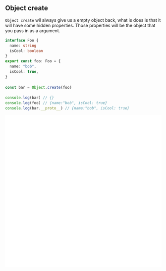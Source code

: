 ## Object create

`Object create` wil always give us a empty object back, what is does is that it will have some hidden properties. Those properties will be the object that you pass in as a argument.

```ts
interface Foo {
  name: string
  isCool: boolean
}
export const foo: Foo = {
  name: "bob",
  isCool: true,
}

const bar = Object.create(foo)

console.log(bar) // {}
console.log(foo) // {name:"bob", isCool: true}
console.log(bar.__proto__) // {name:"bob", isCool: true}
```

<img src="oop-ts.svg">
